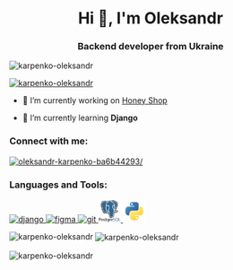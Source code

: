 <h1 align="center">Hi 👋, I'm Oleksandr</h1>
<h3 align="center">Backend developer from Ukraine</h3>

<p align="left"> <img src="https://komarev.com/ghpvc/?username=karpenko-oleksandr&label=Profile%20views&color=0e75b6&style=flat" alt="karpenko-oleksandr" /> </p>

<p align="left"> <a href="https://github.com/ryo-ma/github-profile-trophy"><img src="https://github-profile-trophy.vercel.app/?username=karpenko-oleksandr" alt="karpenko-oleksandr" /></a> </p>

- 🔭 I’m currently working on [Honey Shop](https://github.com/Karpenko-Oleksandr/Honey-Shop)

- 🌱 I’m currently learning **Django**

<h3 align="left">Connect with me:</h3>
<p align="left">
<a href="https://linkedin.com/in/oleksandr-karpenko-ba6b44293/" target="blank"><img align="center" src="https://raw.githubusercontent.com/rahuldkjain/github-profile-readme-generator/master/src/images/icons/Social/linked-in-alt.svg" alt="oleksandr-karpenko-ba6b44293/" height="30" width="40" /></a>
</p>

<h3 align="left">Languages and Tools:</h3>
<p align="left"> <a href="https://www.djangoproject.com/" target="_blank" rel="noreferrer"> <img src="https://cdn.worldvectorlogo.com/logos/django.svg" alt="django" width="40" height="40"/> </a> <a href="https://www.figma.com/" target="_blank" rel="noreferrer"> <img src="https://www.vectorlogo.zone/logos/figma/figma-icon.svg" alt="figma" width="40" height="40"/> </a> <a href="https://git-scm.com/" target="_blank" rel="noreferrer"> <img src="https://www.vectorlogo.zone/logos/git-scm/git-scm-icon.svg" alt="git" width="40" height="40"/> </a> <a href="https://www.postgresql.org" target="_blank" rel="noreferrer"> <img src="https://raw.githubusercontent.com/devicons/devicon/master/icons/postgresql/postgresql-original-wordmark.svg" alt="postgresql" width="40" height="40"/> </a> <a href="https://www.python.org" target="_blank" rel="noreferrer"> <img src="https://raw.githubusercontent.com/devicons/devicon/master/icons/python/python-original.svg" alt="python" width="40" height="40"/> </a> </p>

<p><img align="left" src="https://github-readme-stats.vercel.app/api/top-langs?username=karpenko-oleksandr&show_icons=true&locale=en&layout=compact" alt="karpenko-oleksandr" /></p>

<p>&nbsp;<img align="center" src="https://github-readme-stats.vercel.app/api?username=karpenko-oleksandr&show_icons=true&locale=en" alt="karpenko-oleksandr" /></p>

<p><img align="center" src="https://github-readme-streak-stats.herokuapp.com/?user=karpenko-oleksandr&" alt="karpenko-oleksandr" /></p>
